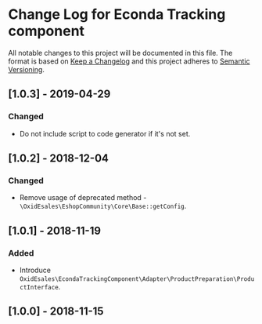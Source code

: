 # Change Log for Econda Tracking component

All notable changes to this project will be documented in this file.
The format is based on [Keep a Changelog](http://keepachangelog.com/)
and this project adheres to [Semantic Versioning](http://semver.org/).

## [1.0.3] - 2019-04-29

### Changed
- Do not include script to code generator if it's not set.

## [1.0.2] - 2018-12-04

### Changed
- Remove usage of deprecated method - `\OxidEsales\EshopCommunity\Core\Base::getConfig`.

## [1.0.1] - 2018-11-19

### Added
- Introduce `OxidEsales\EcondaTrackingComponent\Adapter\ProductPreparation\ProductInterface`.

## [1.0.0] - 2018-11-15
